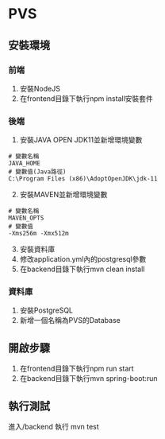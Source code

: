 # PVS 
## 安裝環境
### 前端
1. 安裝NodeJS
2. 在frontend目錄下執行npm install安裝套件

### 後端
1. 安裝JAVA OPEN JDK11並新增環境變數
```
# 變數名稱
JAVA_HOME
# 變數值(Java路徑)
C:\Program Files (x86)\AdoptOpenJDK\jdk-11
```
2. 安裝MAVEN並新增環境變數
```
# 變數名稱
MAVEN_OPTS
# 變數值
-Xms256m -Xmx512m
```
3. 安裝資料庫
4. 修改application.yml內的postgresql參數
5. 在backend目錄下執行mvn clean install

### 資料庫
1. 安裝PostgreSQL
2. 新增一個名稱為PVS的Database

## 開啟步驟
1. 在frontend目錄下執行npm run start
2. 在backend目錄下執行mvn spring-boot:run

## 執行測試 
 進入/backend 執行 mvn test
